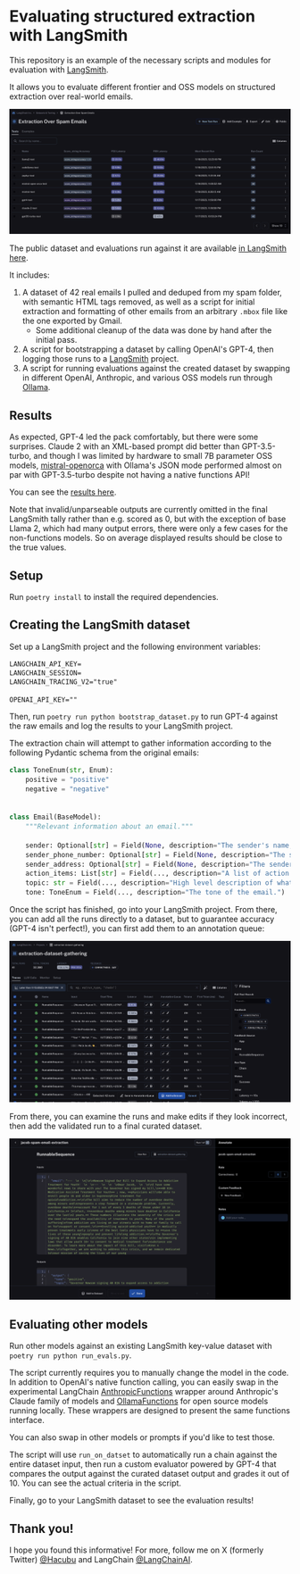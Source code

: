 # Evaluating structured extraction with LangSmith

This repository is an example of the necessary scripts and modules for evaluation with [LangSmith](https://smith.langchain.com/).

It allows you to evaluate different frontier and OSS models on structured extraction over real-world emails.

![](/public/images/public_dataset.png)

The public dataset and evaluations run against it are available [in LangSmith here](https://smith.langchain.com/public/36bdfe7d-3cd1-4b36-b957-d12d95810a2b/d).

It includes:

1. A dataset of 42 real emails I pulled and deduped from my spam folder, with semantic HTML tags removed, as well as a script for initial extraction and formatting of other emails from an arbitrary `.mbox` file like the one exported by Gmail.
    - Some additional cleanup of the data was done by hand after the initial pass.
2. A script for bootstrapping a dataset by calling OpenAI's GPT-4, then logging those runs to a [LangSmith](https://smith.langchain.com/) project.
3. A script for running evaluations against the created dataset by swapping in different OpenAI, Anthropic, and various OSS models run through [Ollama](https://ollama.ai).

## Results

As expected, GPT-4 led the pack comfortably, but there were some surprises. Claude 2 with an XML-based prompt did better than GPT-3.5-turbo,
and though I was limited by hardware to small 7B parameter OSS models, [mistral-openorca](https://ollama.ai/library/mistral-openorca) with Ollama's JSON mode
performed almost on par with GPT-3.5-turbo despite not having a native functions API!

You can see the [results here](https://smith.langchain.com/public/36bdfe7d-3cd1-4b36-b957-d12d95810a2b/d).

Note that invalid/unparseable outputs are currently omitted in the final LangSmith tally rather than e.g. scored as 0, 
but with the exception of base Llama 2, which had many output errors, there were only a few cases for the non-functions models.
So on average displayed results should be close to the true values.

## Setup

Run `poetry install` to install the required dependencies.

## Creating the LangSmith dataset

Set up a LangSmith project and the following environment variables:

```
LANGCHAIN_API_KEY=
LANGCHAIN_SESSION=
LANGCHAIN_TRACING_V2="true"

OPENAI_API_KEY=""
```

Then, run `poetry run python bootstrap_dataset.py` to run GPT-4 against the raw emails and log the results to your LangSmith project.

The extraction chain will attempt to gather information according to the following Pydantic schema from the original emails:

```python
class ToneEnum(str, Enum):
    positive = "positive"
    negative = "negative"


class Email(BaseModel):
    """Relevant information about an email."""

    sender: Optional[str] = Field(None, description="The sender's name, if available")
    sender_phone_number: Optional[str] = Field(None, description="The sender's phone number, if available")
    sender_address: Optional[str] = Field(None, description="The sender's address, if available")
    action_items: List[str] = Field(..., description="A list of action items requested by the email")
    topic: str = Field(..., description="High level description of what the email is about")
    tone: ToneEnum = Field(..., description="The tone of the email.")
```

Once the script has finished, go into your LangSmith project. From there, you can add all the runs directly to a dataset, but to guarantee accuracy (GPT-4 isn't perfect!),
you can first add them to an annotation queue:

![](/public/images/logged_runs.png)

From there, you can examine the runs and make edits if they look incorrect, then add the validated run to a final curated dataset.

![](/public/images/annotation_queue.png)

## Evaluating other models

Run other models against an existing LangSmith key-value dataset with `poetry run python run_evals.py`.

The script currently requires you to manually change the model in the code. In addition to OpenAI's native function calling, you can easily swap in
the experimental LangChain [AnthropicFunctions](https://api.python.langchain.com/en/latest/llms/langchain_experimental.llms.anthropic_functions.AnthropicFunctions.html)
wrapper around Anthropic's Claude family of models and 
[OllamaFunctions](https://api.python.langchain.com/en/latest/llms/langchain_experimental.llms.ollama_functions.OllamaFunctions.html) for open source models 
running locally. These wrappers are designed to present the same functions interface.

You can also swap in other models or prompts if you'd like to test those.

The script will use `run_on_datset` to automatically run a chain against the entire dataset input, then run a custom evaluator powered by GPT-4 
that compares the output against the curated dataset output and grades it out of 10. You can see the actual criteria in the script.

Finally, go to your LangSmith dataset to see the evaluation results!

## Thank you!

I hope you found this informative! For more, follow me on X (formerly Twitter) [@Hacubu](https://x.com/hacubu/) and LangChain [@LangChainAI](https://x.com/langchainai/).
